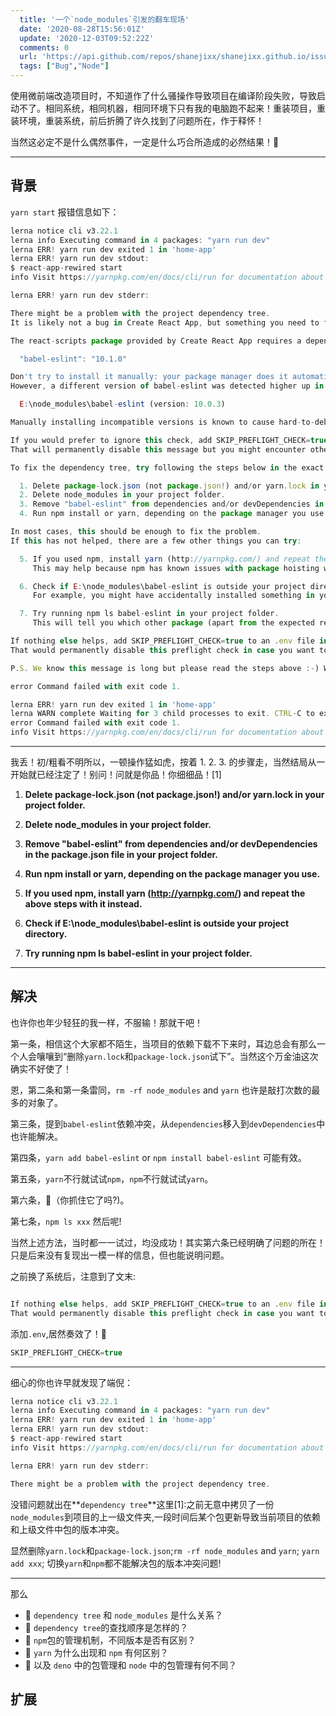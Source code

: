 ```yaml
---
  title: '一个`node_modules`引发的翻车现场'
  date: '2020-08-28T15:56:01Z'
  update: '2020-12-03T09:52:22Z'
  comments: 0
  url: 'https://api.github.com/repos/shanejixx/shanejixx.github.io/issues/32'
  tags: ["Bug","Node"]
---
```


使用微前端改造项目时，不知道作了什么骚操作导致项目在编译阶段失败，导致启动不了。相同系统，相同机器，相同环境下只有我的电脑跑不起来！重装项目，重装环境，重装系统，前后折腾了许久找到了问题所在，作于释怀！

当然这必定不是什么偶然事件，一定是什么巧合所造成的必然结果！🤔

---

## 背景

`yarn start` 报错信息如下：

```js
lerna notice cli v3.22.1
lerna info Executing command in 4 packages: "yarn run dev"
lerna ERR! yarn run dev exited 1 in 'home-app'
lerna ERR! yarn run dev stdout:
$ react-app-rewired start
info Visit https://yarnpkg.com/en/docs/cli/run for documentation about this command.

lerna ERR! yarn run dev stderr:

There might be a problem with the project dependency tree.
It is likely not a bug in Create React App, but something you need to fix locally.

The react-scripts package provided by Create React App requires a dependency:

  "babel-eslint": "10.1.0"

Don't try to install it manually: your package manager does it automatically.
However, a different version of babel-eslint was detected higher up in the tree:

  E:\node_modules\babel-eslint (version: 10.0.3)

Manually installing incompatible versions is known to cause hard-to-debug issues.

If you would prefer to ignore this check, add SKIP_PREFLIGHT_CHECK=true to an .env file in your project.
That will permanently disable this message but you might encounter other issues.

To fix the dependency tree, try following the steps below in the exact order:

  1. Delete package-lock.json (not package.json!) and/or yarn.lock in your project folder.
  2. Delete node_modules in your project folder.
  3. Remove "babel-eslint" from dependencies and/or devDependencies in the package.json file in your project folder.
  4. Run npm install or yarn, depending on the package manager you use.

In most cases, this should be enough to fix the problem.
If this has not helped, there are a few other things you can try:

  5. If you used npm, install yarn (http://yarnpkg.com/) and repeat the above steps with it instead.
     This may help because npm has known issues with package hoisting which may get resolved in future versions.

  6. Check if E:\node_modules\babel-eslint is outside your project directory.
     For example, you might have accidentally installed something in your home folder.

  7. Try running npm ls babel-eslint in your project folder.
     This will tell you which other package (apart from the expected react-scripts) installed babel-eslint.

If nothing else helps, add SKIP_PREFLIGHT_CHECK=true to an .env file in your project.
That would permanently disable this preflight check in case you want to proceed anyway.

P.S. We know this message is long but please read the steps above :-) We hope you find them helpful!

error Command failed with exit code 1.

lerna ERR! yarn run dev exited 1 in 'home-app'
lerna WARN complete Waiting for 3 child processes to exit. CTRL-C to exit immediately.
error Command failed with exit code 1.
info Visit https://yarnpkg.com/en/docs/cli/run for documentation about this command.
```

---

我丢！初/粗看不明所以，一顿操作猛如虎，按着 1. 2. 3. 的步骤走，当然结局从一开始就已经注定了！别问！问就是你品！你细细品！[1]

1. **Delete package-lock.json (not package.json!) and/or yarn.lock in your project folder.**

2. **Delete node_modules in your project folder.**

3. **Remove "babel-eslint" from dependencies and/or devDependencies in the package.json file in your project folder.**

4. **Run npm install or yarn, depending on the package manager you use.**

5. **If you used npm, install yarn (http://yarnpkg.com/) and repeat the above steps with it instead.**

6. **Check if E:\node_modules\babel-eslint is outside your project directory.**

7. **Try running npm ls babel-eslint in your project folder.**

---

## 解决

也许你也年少轻狂的我一样，不服输！那就干吧！

第一条，相信这个大家都不陌生，当项目的依赖下载不下来时，耳边总会有那么一个人会嚷嚷到“删除`yarn.lock`和`package-lock.json`试下”。当然这个万金油这次确实不好使了！

恩，第二条和第一条雷同，`rm -rf node_modules`  and `yarn` 也许是敲打次数的最多的对象了。

第三条，提到`babel-eslint`依赖冲突，从`dependencies`移入到`devDependencies`中也许能解决。

第四条，`yarn add babel-eslint` or `npm install babel-eslint` 可能有效。

第五条，`yarn`不行就试试`npm`，`npm`不行就试试`yarn`。

第六条，👿（你抓住它了吗?)。

第七条，`npm ls xxx` 然后呢!

当然上述方法，当时都一一试过，均没成功！其实第六条已经明确了问题的所在！只是后来没有复现出一模一样的信息，但也能说明问题。

之前换了系统后，注意到了文末:

```js {1}

If nothing else helps, add SKIP_PREFLIGHT_CHECK=true to an .env file in your project.
That would permanently disable this preflight check in case you want to proceed anyway.

```

添加```.env```,居然奏效了！🤔

```js
SKIP_PREFLIGHT_CHECK=true 
```

---

细心的你也许早就发现了端倪：

```js {10}
lerna notice cli v3.22.1
lerna info Executing command in 4 packages: "yarn run dev"
lerna ERR! yarn run dev exited 1 in 'home-app'
lerna ERR! yarn run dev stdout:
$ react-app-rewired start
info Visit https://yarnpkg.com/en/docs/cli/run for documentation about this command.

lerna ERR! yarn run dev stderr:

There might be a problem with the project dependency tree.

```
没错问题就出在**`dependency tree`**这里[1]:之前无意中拷贝了一份`node_modules`到项目的上一级文件夹,一段时间后某个包更新导致当前项目的依赖和上级文件中包的版本冲突。

显然删除`yarn.lock`和`package-lock.json`;`rm -rf node_modules`  and `yarn`; `yarn add xxx`; 切换`yarn`和`npm`都不能解决包的版本冲突问题!

---

那么

* 🤔 `dependency tree` 和 `node_modules` 是什么关系？
* 🤔 `dependency tree`的查找顺序是怎样的？
* 🤔 `npm`包的管理机制，不同版本是否有区别？
* 🤔 `yarn` 为什么出现和 `npm` 有何区别？
* 🤔 以及 `deno` 中的包管理和 `node` 中的包管理有何不同？

## 扩展



